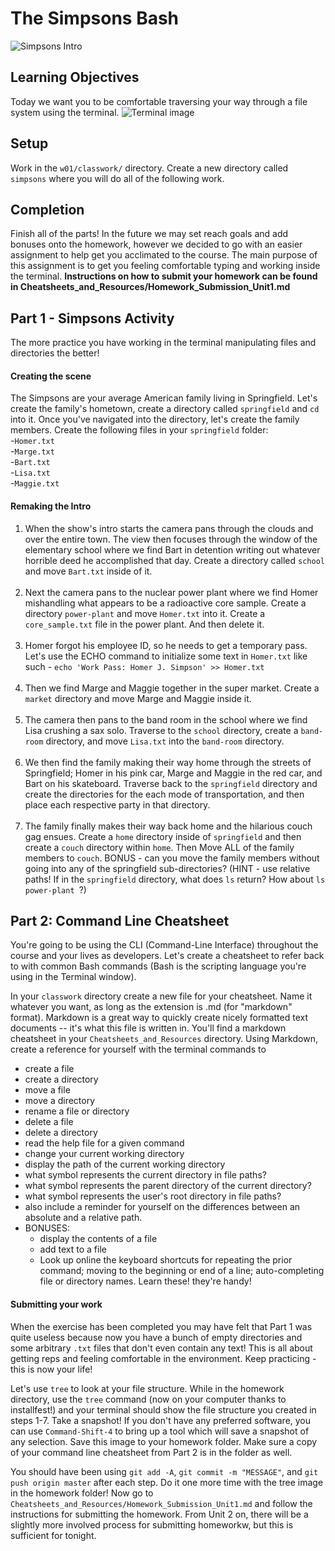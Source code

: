 # The Simpsons Bash

![Simpsons Intro](https://github.com/ga-students/blue_steel/raw/master/u1_introduction/d01_bash/student/images/simpsons.gif)

## Learning Objectives

Today we want you to be comfortable traversing your way through a file system using the terminal.
![Terminal image](https://camo.githubusercontent.com/a5b3ba816df436e40d059312f25d388836d8890c/687474703a2f2f706978616261792e636f6d2f7374617469632f75706c6f6164732f70686f746f2f323031332f30372f31332f31332f34312f626173682d3136313338325f3634302e706e67)
## Setup
Work in the `w01/classwork/` directory. Create a new directory called `simpsons` where you will do all of the following work.

## Completion
Finish all of the parts! In the future we may set reach goals and add bonuses onto the homework, however we decided to go with an easier assignment to help get you acclimated to the course. The main purpose of this assignment is to get you feeling comfortable typing and working inside the terminal. **Instructions on how to submit your homework can be found in Cheatsheets_and_Resources/Homework_Submission_Unit1.md**

## Part 1 - Simpsons Activity
The more practice you have working in the terminal manipulating files and directories the better!

#### Creating the scene
The Simpsons are your average American family living in Springfield. Let's create the family's hometown, create a directory called `springfield` and `cd` into it. Once you've navigated into the directory, let's create the family members. Create the following files in your `springfield` folder:
<br>
-`Homer.txt`<br>
-`Marge.txt`<br>
-`Bart.txt`<br>
-`Lisa.txt`<br>
-`Maggie.txt`<br>

#### Remaking the Intro
1. When the show's intro starts the camera pans through the clouds and over the entire town. The view then focuses through the window of the elementary school where we find Bart in detention writing out whatever horrible deed he accomplished that day. Create a directory called `school` and move `Bart.txt` inside of it.<br><br>
2. Next the camera pans to the nuclear power plant where we find Homer mishandling what appears to be a radioactive core sample. Create a directory `power-plant` and move `Homer.txt` into it. Create a `core_sample.txt` file in the power plant. And then delete it.<br><br>
3. Homer forgot his employee ID, so he needs to get a temporary pass. Let's use the ECHO command to initialize some text in `Homer.txt` like such - ` echo 'Work Pass: Homer J. Simpson' >> Homer.txt `<br><br>
4. Then we find Marge and Maggie together in the super market. Create a `market` directory and move Marge and Maggie inside it.<br><br>
5. The camera then pans to the band room in the school where we find Lisa crushing a sax solo. Traverse to the `school` directory, create a `band-room` directory, and move `Lisa.txt` into the `band-room` directory.<br><br>
6. We then find the family making their way home through the streets of Springfield; Homer in his pink car, Marge and Maggie in the red car, and Bart on his skateboard. Traverse back to the `springfield` directory and create the directories for the each mode of transportation, and then place each respective party in that directory.<br><br>
7. The family finally makes their way back home and the hilarious couch gag ensues. Create a `home` directory inside of `springfield` and then create a `couch` directory within `home`. Then Move ALL of the family members to `couch`. BONUS - can you move the family members without going into any of the springfield sub-directories? (HINT - use relative paths! If in the `springfield` directory, what does ` ls ` return? How about `ls power-plant `?)

## Part 2: Command Line Cheatsheet

You're going to be using the CLI (Command-Line Interface) throughout the course and your lives as developers. Let's create a cheatsheet to refer back to with common Bash commands (Bash is the scripting language you're using in the Terminal window).

In your `classwork` directory create a new file for your cheatsheet. Name it whatever you want, as long as the extension is .md (for "markdown" format). Markdown is a great way to quickly create nicely formatted text documents -- it's what this file is written in. You'll find a markdown cheatsheet in your `Cheatsheets_and_Resources` directory. Using Markdown, create a reference for yourself with the terminal commands to

* create a file
* create a directory
* move a file
* move a directory
* rename a file or directory
* delete a file
* delete a directory
* read the help file for a given command
* change your current working directory
* display the path of the current working directory
* what symbol represents the current directory in file paths?
* what symbol represents the parent directory of the current directory?
* what symbol represents the user's root directory in file paths?
* also include a reminder for yourself on the differences between an absolute and a relative path.
* BONUSES:
  * display the contents of a file
  * add text to a file
  * Look up online the keyboard shortcuts for repeating the prior command; moving to the beginning or end of a line; auto-completing file or directory names. Learn these! they're handy!

#### Submitting your work
When the exercise has been completed you may have felt that Part 1 was quite useless because now you have a bunch of empty directories and some arbitrary `.txt` files that don't even contain any text! This is all about getting reps and feeling comfortable in the environment. Keep practicing - this is now your life!

Let's use ` tree ` to look at your file structure. While in the homework directory, use the ` tree ` command (now on your computer thanks to installfest!) and your terminal should show the file structure you created in steps 1-7. Take a snapshot! If you don't have any preferred software, you can use ` Command-Shift-4 ` to bring up a tool which will save a snapshot of any selection. Save this image to your homework folder. Make sure a copy of your command line cheatsheet from Part 2 is in the folder as well.

You should have been using ` git add -A `, ` git commit -m "MESSAGE" `, and ` git push origin master ` after each step. Do it one more time with the tree image in the homework folder! Now go to `Cheatsheets_and_Resources/Homework_Submission_Unit1.md` and follow the instructions for submitting the homework. From Unit 2 on, there will be a slightly more involved process for submitting homeworkw, but this is sufficient for tonight.
